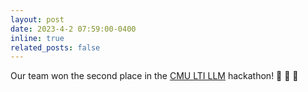 ```yaml
---
layout: post
date: 2023-4-2 07:59:00-0400
inline: true
related_posts: false
---
```


Our team won the second place in the [CMU LTI LLM](https://www.cmu-lti-llm.org/) hackathon! :tada: :tada: :tada: